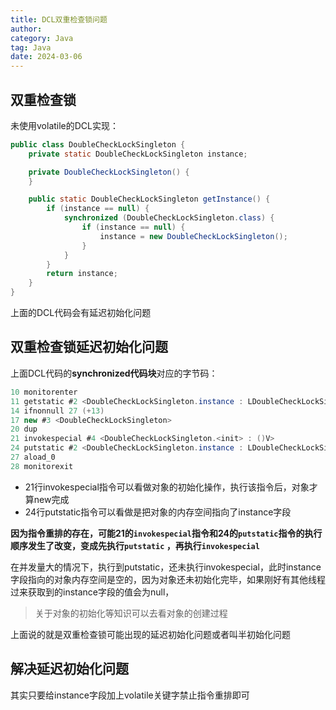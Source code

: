 ```yaml
---
title: DCL双重检查锁问题
author:
category: Java
tag: Java
date: 2024-03-06
---
```


## 双重检查锁

未使用volatile的DCL实现：

```java
public class DoubleCheckLockSingleton {
    private static DoubleCheckLockSingleton instance;

    private DoubleCheckLockSingleton() {
    }

    public static DoubleCheckLockSingleton getInstance() {
        if (instance == null) {
            synchronized (DoubleCheckLockSingleton.class) {
                if (instance == null) {
                    instance = new DoubleCheckLockSingleton();
                }
            }
        }
        return instance;
    }
}
```

上面的DCL代码会有延迟初始化问题

## 双重检查锁延迟初始化问题

上面DCL代码的**synchronized代码块**对应的字节码：

```java
10 monitorenter
11 getstatic #2 <DoubleCheckLockSingleton.instance : LDoubleCheckLockSingleton;>
14 ifnonnull 27 (+13)
17 new #3 <DoubleCheckLockSingleton>
20 dup
21 invokespecial #4 <DoubleCheckLockSingleton.<init> : ()V>
24 putstatic #2 <DoubleCheckLockSingleton.instance : LDoubleCheckLockSingleton;>
27 aload_0
28 monitorexit
```

- 21行invokespecial指令可以看做对象的初始化操作，执行该指令后，对象才算new完成
- 24行putstatic指令可以看做是把对象的内存空间指向了instance字段

**因为指令重排的存在，可能21的`invokespecial`指令和24的`putstatic`指令的执行顺序发生了改变，变成先执行`putstatic`
，再执行`invokespecial`**

在并发量大的情况下，执行到putstatic，还未执行invokespecial，此时instance字段指向的对象内存空间是空的，因为对象还未初始化完毕，如果刚好有其他线程过来获取到的instance字段的值会为null，

> 关于对象的初始化等知识可以去看对象的创建过程

上面说的就是双重检查锁可能出现的延迟初始化问题或者叫半初始化问题

## 解决延迟初始化问题

其实只要给instance字段加上volatile关键字禁止指令重排即可
